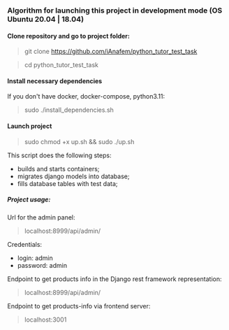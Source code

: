 ### Algorithm for launching this project in development mode (OS Ubuntu 20.04 | 18.04)

#### Clone repository and go to project folder:

> git clone https://github.com/iAnafem/python_tutor_test_task <br />

> cd python_tutor_test_task

#### Install necessary dependencies
If you don't have docker, docker-compose, python3.11:

> sudo ./install_dependencies.sh

#### Launch project

> sudo chmod +x up.sh && sudo ./up.sh

This script does the following steps:
- builds and starts containers;
- migrates django models into database;
- fills database tables with test data;


##### Project usage: 
Url for the admin panel:
> localhost:8999/api/admin/

Credentials:
- login: admin
- password: admin

Endpoint to get products info in the Django rest framework representation: 
> localhost:8999/api/admin/

Endpoint to get products-info via frontend server: 
> localhost:3001
